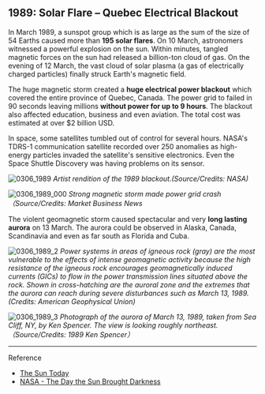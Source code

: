 ## 1989: Solar Flare – Quebec Electrical Blackout

In March 1989, a sunspot group which is as large as the sum of the size of 54 Earths caused more than **195 solar flares**. On 10 March, astronomers witnessed a powerful explosion on the sun. Within minutes, tangled magnetic forces on the sun had released a billion-ton cloud of gas. On the evening of 12 March, the vast cloud of solar plasma (a gas of electrically charged particles) finally struck Earth's magnetic field. 

The huge magnetic storm created a **huge electrical power blackout** which covered the entire province of Quebec, Canada.  The power grid to failed in 90 seconds leaving millions **without power for up to 9 hours**.  The blackout also affected education, business and even aviation.  The total cost was estimated at over $2 billion USD. 

In space, some satellites tumbled out of control for several hours. NASA's TDRS-1 communication satellite recorded over 250 anomalies as high-energy particles invaded the satellite's sensitive electronics. Even the Space Shuttle Discovery was having problems on its sensor.

![0306_1989](./static/0306_1989.jpg)
*Artist rendition of the 1989 blackout.(Source/Credits: NASA)*

![0306_1989_000](./static/0306_1989_000.jpg)
*Strong magnetic storm made power grid crash（Source/Credits: Market Business News*

The violent geomagnetic storm caused spectacular and very **long lasting aurora** on 13 March.  The aurora could be observed in Alaska, Canada, Scandinavia and even as far south as Florida and Cuba. 

![0306_1989_2](./static/0306_1989_2.jpg)
*Power systems in areas of igneous rock (gray) are the most vulnerable to the effects of intense geomagnetic activity because the high resistance of the igneous rock encourages geomagnetically induced currents (GICs) to flow in the power transmission lines situated above the rock. Shown in cross-hatching are the auroral zone and the extremes that the aurora can reach during severe disturbances such as March 13, 1989. (Credits: American Geophysical Union)*

![0306_1989_3](./static/0306_1989_3.png)
*Photograph of the aurora of March 13, 1989, taken from Sea Cliff, NY, by Ken Spencer. The view is looking roughly northeast.（Source/Credits: 1989 Ken Spencer）*

---

Reference

- [The Sun Today](http://www.thesuntoday.org/space-weather/impacts/)
- [NASA - The Day the Sun Brought Darkness](https://www.nasa.gov/topics/earth/features/sun_darkness.html)
